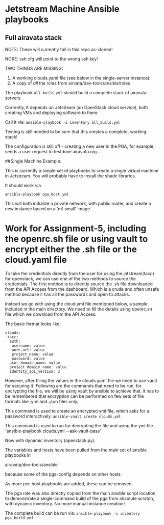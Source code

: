 # Jetstream Machine Ansible playbooks

## Full airavata stack

NOTE: These will currently fail in this repo as-cloned!

NORE: ssh.cfg will point to the wrong ssh key!

TWO THINGS ARE MISSING:
1. A working clouds.yaml file (see below in the single-server instance).
2. A copy of *all* the roles from airvata/dev-tools/ansible/roles

The playbook `all_build.yml` should build a complete stack of airavata servers.

Currently, it depends on Jetstream (an OpenStack cloud service), both creating VMs and deploying software to them.

Call it via: `ansible-playbook -i inventory all_build.yml`

Testing is still needed to be sure that this creates a complete, working stack!

The configuration is still off - creating a new user in the PGA, for example, sends a user request to testdrive.airavata.org...

##Single Machine Example:

This is currently a simple set of playbooks to create a single virtual machine in Jetstream.
You will probably have to install the shade libraries.

It should work via

`ansible-playbook pga_host.yml`

This will both initialize a private network, with public router, 
and create a new instance based on a 'm1.small' image.
 




# Work for Assignment-5, including the openrc.sh file or using vault to encrypt either the .sh file or the cloud.yaml file

To take the credentials directly from the user for using the jetstream(tacc) for openstack, we can use one of the two methods to source the credentials. The first method is to directly source the .sh file downloaded from the API Access from the dashboard. Which is a crude and often unsafe method because it has all the passwords and open to attacks.

Instead we go with using the cloud.yml file mentioned below, a sample included in the main directory. We need to fill the details using openrc.sh file which we download from the API Access.

The basic format looks like:

```
clouds:
 tacc:
  auth: 
   username: value
   auth_url: value
   project_name: value
   password: value 
  user_domain_name: value
  project_domain_name: value
  identity_api_version: 3
```


However, after filling the values in the clouds.yaml file we need to use vault for securing it. Following are the commands that need to be run, for encrypting the file, we will be using vault by ansible to achieve that. It has to be remembered that encryption can be performed on few sets of file formats like .yml and .json files only.

This command is used to create an encrypted yml file, which asks for a password interactively. 
`ansible-vault create clouds.yml`

This command is used to run for decrypting the file and using the yml file.  
`ansible-playbook clouds.yml --ask-vault-pass'



Now with dynamic inventory (openstack.py).

The variables and hosts have been pulled from the main set of 
ansible playbooks in 

airavata/dev-tools/ansible

because some of the pga-config depends on other hosts. 

As more per-host playbooks are added, these can be removed. 

The pga role was also directly copied from the main ansible script 
location, to demonstrate a single-command build of the pga from
absolute scratch,  with dynamic inventory.
No more manual instance creation!

The complete build can be run via:
`ansible-playbook -i inventory pga_build.yml`

